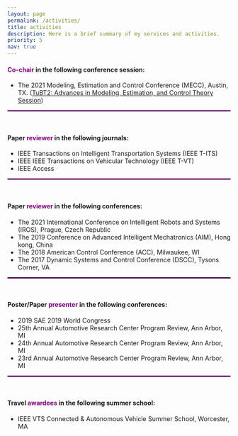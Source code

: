 ```yaml
---
layout: page
permalink: /activities/
title: activities
description: Here is a brief summary of my services and activities.
priority: 5
nav: true
---
```



#### <span style="color:purple">Co-chair</span> in the following conference session:
* The 2021 Modeling, Estimation and Control Conference (MECC), Austin, TX. ([TuBT2: Advances in Modeling, Estimation, and Control Theory Session](https://ifac.papercept.net/conferences/conferences/MECC21/program/MECC21_ContentListWeb_2.html))
<hr style="border:0.5px solid purple"> 
&nbsp;

#### Paper <span style="color:purple">reviewer</span> in the following journals:
* IEEE Transactions on Intelligent Transportation Systems (IEEE T-ITS)
* IEEE IEEE Transactions on Vehicular Technology (IEEE T-VT)
* IEEE Access
<hr style="border:0.5px solid purple"> 
&nbsp;

#### Paper <span style="color:purple">reviewer</span> in the following conferences:

* The 2021 International Conference on Intelligent Robots and Systems (IROS), Prague, Czech Republic
* The 2019 Conference on Advanced Intelligent Mechatronics (AIM), Hong kong, China
* The 2018 American Control Conference (ACC), Milwaukee, WI
* The 2017 Dynamic Systems and Control Conference (DSCC), Tysons Corner, VA
<hr style="border:0.5px solid purple"> 
&nbsp;

#### Poster/Paper <span style="color:purple">presenter</span> in the following conferences:

* 2019 SAE 2019 World Congress 
* 25th Annual Automotive Research Center Program Review, Ann Arbor, MI
* 24th Annual Automotive Research Center Program Review, Ann Arbor, MI
* 23rd Annual Automotive Research Center Program Review, Ann Arbor, MI
<hr style="border:0.5px solid purple"> 
&nbsp;

#### Travel <span style="color:purple">awardees</span> in the following summer school:
* IEEE VTS Connected & Autonomous Vehicle Summer School, Worcester, MA
